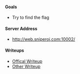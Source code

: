 
#### Goals
 * Try to find the flag

#### Server Address
 * http://web.sniperoj.com:10002/

#### Writeups
 * [Offical Writeup]()
 * [Other Writeup]()

